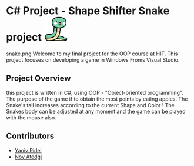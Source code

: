 # C# Project - Shape Shifter Snake project [<img src="./SnakeFinalProject/Reasorces/snake.png" width="65" height="65"/>](./SnakeFinalProject/Reasorces/snake.png)
snake.png
Welcome to my final project for the OOP course at HIT. This project focuses on developing a game in Windows Froms Visual Studio.

## Project Overview
this project is written in C#, using OOP - "Object-oriented programming".
The purpose of the game if to obtain the most points by eating apples.
The Snake's tail increases according to the current Shape and Color !
The Snakes body can be adjusted at any moment and the game can be played with the mouse also.

## Contributors
- [Yaniv Ridel](https://github.com/Yanivridel)
- [Noy Atedgi](https://github.com/noyatedgi)
